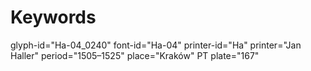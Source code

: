 # Keywords
glyph-id="Ha-04_0240"
font-id="Ha-04"
printer-id="Ha"
printer="Jan Haller"
period="1505–1525"
place="Kraków"
PT plate="167"
